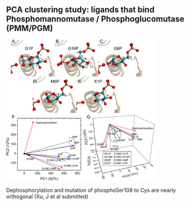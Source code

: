 ## PCA clustering study: ligands that bind Phosphomannomutase / Phosphoglucomutase (PMM/PGM)  

<img src='../../png/examples/biplot.jpeg' width=400>

Dephosphorylation and mutation of phosphoSer108 to Cys are nearly orthogonal (Xu, J et al
submitted)
